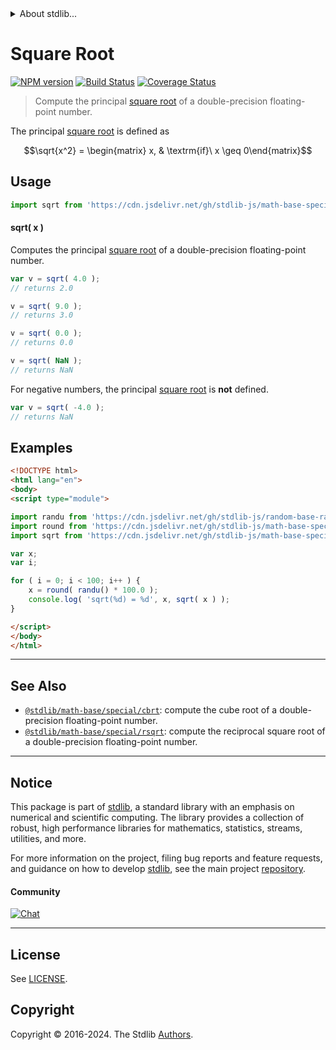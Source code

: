 <!--

@license Apache-2.0

Copyright (c) 2018 The Stdlib Authors.

Licensed under the Apache License, Version 2.0 (the "License");
you may not use this file except in compliance with the License.
You may obtain a copy of the License at

   http://www.apache.org/licenses/LICENSE-2.0

Unless required by applicable law or agreed to in writing, software
distributed under the License is distributed on an "AS IS" BASIS,
WITHOUT WARRANTIES OR CONDITIONS OF ANY KIND, either express or implied.
See the License for the specific language governing permissions and
limitations under the License.

-->


<details>
  <summary>
    About stdlib...
  </summary>
  <p>We believe in a future in which the web is a preferred environment for numerical computation. To help realize this future, we've built stdlib. stdlib is a standard library, with an emphasis on numerical and scientific computation, written in JavaScript (and C) for execution in browsers and in Node.js.</p>
  <p>The library is fully decomposable, being architected in such a way that you can swap out and mix and match APIs and functionality to cater to your exact preferences and use cases.</p>
  <p>When you use stdlib, you can be absolutely certain that you are using the most thorough, rigorous, well-written, studied, documented, tested, measured, and high-quality code out there.</p>
  <p>To join us in bringing numerical computing to the web, get started by checking us out on <a href="https://github.com/stdlib-js/stdlib">GitHub</a>, and please consider <a href="https://opencollective.com/stdlib">financially supporting stdlib</a>. We greatly appreciate your continued support!</p>
</details>

# Square Root

[![NPM version][npm-image]][npm-url] [![Build Status][test-image]][test-url] [![Coverage Status][coverage-image]][coverage-url] <!-- [![dependencies][dependencies-image]][dependencies-url] -->

> Compute the principal [square root][square-root] of a double-precision floating-point number.

<section class="intro">

The principal [square root][square-root] is defined as

<!-- <equation class="equation" label="eq:principal_square_root" align="center" raw="\sqrt{x^2} = \begin{matrix} x, & \textrm{if}\ x \geq 0\end{matrix}" alt="Principal square root"> -->

```math
\sqrt{x^2} = \begin{matrix} x, & \textrm{if}\ x \geq 0\end{matrix}
```

<!-- <div class="equation" align="center" data-raw-text="\sqrt{x^2} = \begin{matrix} x, &amp; \textrm{if}\ x \geq 0\end{matrix}" data-equation="eq:principal_square_root">
    <img src="https://cdn.jsdelivr.net/gh/stdlib-js/stdlib@bb29798906e119fcb2af99e94b60407a270c9b32/lib/node_modules/@stdlib/math/base/special/sqrt/docs/img/equation_principal_square_root.svg" alt="Principal square root">
    <br>
</div> -->

<!-- </equation> -->

</section>

<!-- /.intro -->



<section class="usage">

## Usage

```javascript
import sqrt from 'https://cdn.jsdelivr.net/gh/stdlib-js/math-base-special-sqrt@v0.2.1-esm/index.mjs';
```

#### sqrt( x )

Computes the principal [square root][square-root] of a double-precision floating-point number.

```javascript
var v = sqrt( 4.0 );
// returns 2.0

v = sqrt( 9.0 );
// returns 3.0

v = sqrt( 0.0 );
// returns 0.0

v = sqrt( NaN );
// returns NaN
```

For negative numbers, the principal [square root][square-root] is **not** defined.

```javascript
var v = sqrt( -4.0 );
// returns NaN
```

</section>

<!-- /.usage -->

<section class="examples">

## Examples

<!-- eslint no-undef: "error" -->

```html
<!DOCTYPE html>
<html lang="en">
<body>
<script type="module">

import randu from 'https://cdn.jsdelivr.net/gh/stdlib-js/random-base-randu@esm/index.mjs';
import round from 'https://cdn.jsdelivr.net/gh/stdlib-js/math-base-special-round@esm/index.mjs';
import sqrt from 'https://cdn.jsdelivr.net/gh/stdlib-js/math-base-special-sqrt@v0.2.1-esm/index.mjs';

var x;
var i;

for ( i = 0; i < 100; i++ ) {
    x = round( randu() * 100.0 );
    console.log( 'sqrt(%d) = %d', x, sqrt( x ) );
}

</script>
</body>
</html>
```

</section>

<!-- /.examples -->

<!-- C interface documentation. -->



<!-- Section for related `stdlib` packages. Do not manually edit this section, as it is automatically populated. -->

<section class="related">

* * *

## See Also

-   <span class="package-name">[`@stdlib/math-base/special/cbrt`][@stdlib/math/base/special/cbrt]</span><span class="delimiter">: </span><span class="description">compute the cube root of a double-precision floating-point number.</span>
-   <span class="package-name">[`@stdlib/math-base/special/rsqrt`][@stdlib/math/base/special/rsqrt]</span><span class="delimiter">: </span><span class="description">compute the reciprocal square root of a double-precision floating-point number.</span>

</section>

<!-- /.related -->

<!-- Section for all links. Make sure to keep an empty line after the `section` element and another before the `/section` close. -->


<section class="main-repo" >

* * *

## Notice

This package is part of [stdlib][stdlib], a standard library with an emphasis on numerical and scientific computing. The library provides a collection of robust, high performance libraries for mathematics, statistics, streams, utilities, and more.

For more information on the project, filing bug reports and feature requests, and guidance on how to develop [stdlib][stdlib], see the main project [repository][stdlib].

#### Community

[![Chat][chat-image]][chat-url]

---

## License

See [LICENSE][stdlib-license].


## Copyright

Copyright &copy; 2016-2024. The Stdlib [Authors][stdlib-authors].

</section>

<!-- /.stdlib -->

<!-- Section for all links. Make sure to keep an empty line after the `section` element and another before the `/section` close. -->

<section class="links">

[npm-image]: http://img.shields.io/npm/v/@stdlib/math-base-special-sqrt.svg
[npm-url]: https://npmjs.org/package/@stdlib/math-base-special-sqrt

[test-image]: https://github.com/stdlib-js/math-base-special-sqrt/actions/workflows/test.yml/badge.svg?branch=v0.2.1
[test-url]: https://github.com/stdlib-js/math-base-special-sqrt/actions/workflows/test.yml?query=branch:v0.2.1

[coverage-image]: https://img.shields.io/codecov/c/github/stdlib-js/math-base-special-sqrt/main.svg
[coverage-url]: https://codecov.io/github/stdlib-js/math-base-special-sqrt?branch=main

<!--

[dependencies-image]: https://img.shields.io/david/stdlib-js/math-base-special-sqrt.svg
[dependencies-url]: https://david-dm.org/stdlib-js/math-base-special-sqrt/main

-->

[chat-image]: https://img.shields.io/gitter/room/stdlib-js/stdlib.svg
[chat-url]: https://app.gitter.im/#/room/#stdlib-js_stdlib:gitter.im

[stdlib]: https://github.com/stdlib-js/stdlib

[stdlib-authors]: https://github.com/stdlib-js/stdlib/graphs/contributors

[umd]: https://github.com/umdjs/umd
[es-module]: https://developer.mozilla.org/en-US/docs/Web/JavaScript/Guide/Modules

[deno-url]: https://github.com/stdlib-js/math-base-special-sqrt/tree/deno
[deno-readme]: https://github.com/stdlib-js/math-base-special-sqrt/blob/deno/README.md
[umd-url]: https://github.com/stdlib-js/math-base-special-sqrt/tree/umd
[umd-readme]: https://github.com/stdlib-js/math-base-special-sqrt/blob/umd/README.md
[esm-url]: https://github.com/stdlib-js/math-base-special-sqrt/tree/esm
[esm-readme]: https://github.com/stdlib-js/math-base-special-sqrt/blob/esm/README.md
[branches-url]: https://github.com/stdlib-js/math-base-special-sqrt/blob/main/branches.md

[stdlib-license]: https://raw.githubusercontent.com/stdlib-js/math-base-special-sqrt/main/LICENSE

[square-root]: https://en.wikipedia.org/wiki/Square_root

<!-- <related-links> -->

[@stdlib/math/base/special/cbrt]: https://github.com/stdlib-js/math-base-special-cbrt/tree/esm

[@stdlib/math/base/special/rsqrt]: https://github.com/stdlib-js/math-base-special-rsqrt/tree/esm

<!-- </related-links> -->

</section>

<!-- /.links -->
